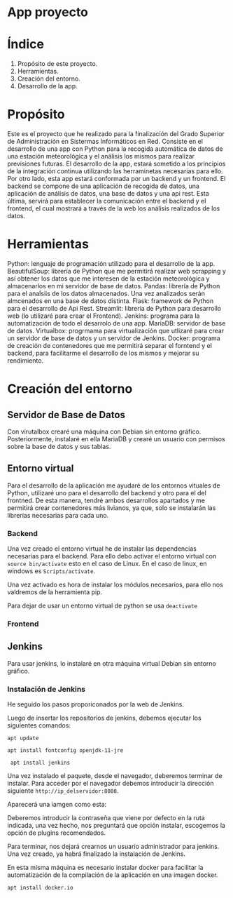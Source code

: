# App proyecto

# Índice

1. Propósito de este proyecto.
2. Herramientas.
3. Creación del entorno.
4. Desarrollo de la app.

# Propósito

Este es el proyecto que he realizado para la finalización del Grado Superior de Administración en Sistermas Informáticos en Red.
Consiste en el desarrollo de una app con Python para la recogida automática de datos de una estación meteorológica y el análisis los mismos para realizar previsiones futuras. El desarrollo de la app, estará sometido a los principios
de la integración continua utilizando las herraminetas necesarias para ello.
Por otro lado, esta app estará conformada por un backend y un frontend. El backend se compone de una aplicación de recogida de datos, una aplicación de análisis de datos, una base de datos y una api rest. Esta última, servirá para
establecer la comunicación entre el backend y el frontend, el cual mostrará a través de la web los análisis realizados de los datos.

# Herramientas

Python: lenguaje de programación utilizado para el desarrollo de la app.
BeautifulSoup: librería de Python que me permitirá realizar web scrapping y así obtener los datos que me interesen de la estación meteorológica y almacenarlos en mi servidor de base de datos.
Pandas: librería de Python para el anaĺsiis de los datos almacenados. Una vez analizados serán almcenados en una base de datos distinta.
Flask: framework de Python para el desarrollo de Api Rest.
Streamlit: librería de Python para desarrollo web (lo utilizaré para crear el Frontend).
Jenkins: programa para la automatización de todo el desarrolo de una app.
MariaDB: servidor de base de datos.
Virtualbox: progrmama para virtualización que utlizaré para crear un servidor de base de datos y un servidor de Jenkins.
Docker: programa de creación de contenedores que me permitirá separar el forntend y el backend, para facilitarme el desarrollo de los mismos y mejorar su rendimiento.

# Creación del entorno

## Servidor de Base de Datos

Con virutalbox crearé una máquina con Debian sin entorno gráfico. Posteriormente, instalaré en ella MariaDB y crearé un usuario con permisos sobre la base de datos y sus tablas.

[](Imagenes/configuracionred.png)

[](Imagenes/instalacionmariadb.png)

[](Imagenes/creacionbasedatos.png)

## Entorno virtual

Para el desarrollo de la aplicación me ayudaré de los entornos vituales de Python, utilizaré uno para el desarrollo del backend y otro para el del frontned. De esta manera, tendré ambos desarrollos apartados y me permitirá
crear contenedores más livianos, ya que, solo se instalarán las librerías necesarias para cada uno.

### Backend

[](Imagenes/creacionenvback.png)

Una vez creado el entorno virtual he de instalar las dependencias necesarias para el backend. Para ello debo activar el entorno virtual con ``source bin/activate`` esto en el caso de Linux. En el caso de linux, en windows es
``Scripts/activate``.

Una vez activado es hora de instalar los módulos necesarios, para ello nos valdremos de la herramienta pip.

[](Imagenes/pipback.png)

Para dejar de usar un entorno virtual de python se usa ``deactivate``

### Frontend

[](Imagenes/pipfront.png)

## Jenkins

Para usar jenkins, lo instalaré en otra máquina virtual Debian sin entorno gráfico.

[](Imagenes/redjenkins.png)

### Instalación de Jenkins

He seguido los pasos proporiconados por la web de Jenkins.

[](Imagenes/instjenkins.png)

Luego de insertar los repositorios de jenkins, debemos ejecutar los siguientes comandos:

``apt update``

``apt install fontconfig openjdk-11-jre``

`` apt install jenkins``

Una vez instalado el paquete, desde el navegador, deberemos terminar de instalar. Para acceder por el navegador debemos introducir la dirección siguiente ``http://ip_delservidor:8080``.

Aparecerá una iamgen como esta:

[](Imagenes/initial.png)

Deberemos introducir la contraseña que viene por defecto en la ruta indicada, una vez hecho, nos preguntará que opción instalar, escogemos la opción de plugins recomendados.

Para terminar, nos dejará crearnos un usuario administrador para jenkins. Una vez creado, ya habrá finalizado la instalación de Jenkins.

[](Imagenes/finalinstj.png)

En esta misma máquina es necesario instalar docker para facilitar la automatización de la compilación de la aplicación en una imagen docker.

``apt install docker.io``
